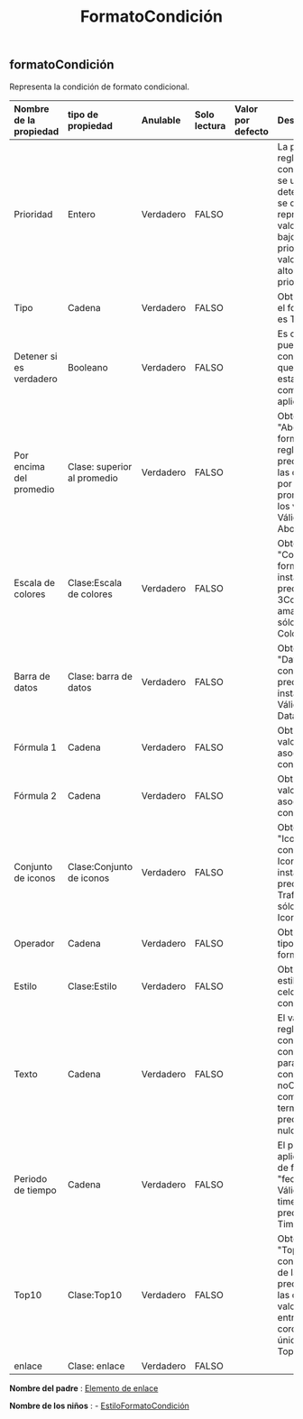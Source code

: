﻿---
title: FormatoCondición
second_title: Aspose.Cells Cloud Documen
type: docs
url: /es/specification/model/formatcondition/
description: "Aspose.Cells Especificación del modelo de nube: FormatCondition. Maneje sin esfuerzo Excel y otros documentos de hoja de cálculo con funciones como abrir, generar, editar, dividir, fusionar, comparar y convertir."
kwords: Excel, Office, Hoja de cálculo, Cloud REST API, FormatCondition
weight: 50
---
## **formatoCondición**

 Representa la condición de formato condicional.

| Nombre de la propiedad| tipo de propiedad| Anulable| Solo lectura| Valor por defecto| Descripción|
|:- |:- |:- |:- |:- |:- |
| Prioridad| Entero| Verdadero| FALSO||La prioridad de esta regla de formato condicional. Este valor se utiliza para determinar qué formato se debe evaluar y representar. Los valores numéricos más bajos tienen mayor prioridad que los valores numéricos más altos, donde '1' es la prioridad más alta.|
| Tipo| Cadena| Verdadero| FALSO|| Obtiene y establece si el formato condicional es Tipo.|
| Detener si es verdadero| Booleano| Verdadero| FALSO|| Es cierto que no se pueden aplicar reglas con menor prioridad que esta regla cuando esta regla se evalúa como verdadera. Sólo aplica para Excel 2007;|
| Por encima del promedio| Clase: superior al promedio| Verdadero| FALSO|| Obtenga la instancia "AboveAverage" del formato condicional. La regla de la instancia predeterminada resalta las celdas que están por encima del promedio para todos los valores del rango. Válido sólo para tipo = AboveAverage.|
| Escala de colores| Clase:Escala de colores| Verdadero| FALSO||Obtenga la instancia "ColorScale" del formato condicional. La instancia predeterminada es un 3ColorScale "verde-amarillo-rojo". Válido sólo para tipo = ColorScale.|
| Barra de datos| Clase: barra de datos| Verdadero| FALSO|| Obtenga la instancia "DataBar" del formato condicional. El color predeterminado de la instancia es azul. Válido sólo para el tipo DataBar.|
| Fórmula 1| Cadena| Verdadero| FALSO|| Obtiene y establece el valor o expresión asociada al formato condicional.|
| Fórmula 2| Cadena| Verdadero| FALSO|| Obtiene y establece el valor o expresión asociada al formato condicional.|
| Conjunto de iconos| Clase:Conjunto de iconos| Verdadero| FALSO|| Obtenga la instancia "IconSet" del formato condicional. El IconSetType de la instancia predeterminada es TrafficLights31. Válido sólo para tipo = IconSet.|
| Operador| Cadena| Verdadero| FALSO|| Obtiene y establece el tipo de operador de formato condicional.|
| Estilo| Clase:Estilo| Verdadero| FALSO|| Obtiene o establece el estilo de los rangos de celdas con formato condicional.|
| Texto| Cadena| Verdadero| FALSO||El valor de texto en una regla de formato condicional "el texto contiene". Válido solo para tipo = contieneTexto, noContieneTexto, comienzaCon y terminaCon. El valor predeterminado es nulo.|
| Periodo de tiempo| Cadena| Verdadero| FALSO|| El período de tiempo aplicable en una regla de formato condicional "fecha que ocurrió...". Válido sólo para tipo = timePeriod. El valor predeterminado es TimePeriodType.Today.|
| Top10| Clase:Top10| Verdadero| FALSO|| Obtenga la instancia "Top10" del formato condicional. La regla de la instancia predeterminada resalta las celdas cuyos valores se encuentran entre los 10 primeros corchetes. Válido únicamente para el tipo Top10.|
| enlace| Clase: enlace| Verdadero| FALSO|||

**Nombre del padre** : [Elemento de enlace](/specification/model/linkelement)

**Nombre de los niños** : 
	-  [EstiloFormatoCondición](styleformatcondition) 
